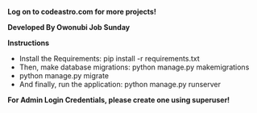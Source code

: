 **Log on to codeastro.com for more projects!**

**Developed By Owonubi Job Sunday**

**Instructions**
- Install the Requirements: pip install -r requirements.txt
- Then, make database migrations: python manage.py makemigrations
- python manage.py migrate
- And finally, run the application: python manage.py runserver


**For Admin Login Credentials, please create one using superuser!**

